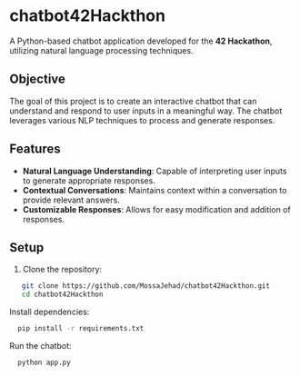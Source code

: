 # chatbot42Hackthon

A Python-based chatbot application developed for the **42 Hackathon**, utilizing natural language processing techniques.

## Objective

The goal of this project is to create an interactive chatbot that can understand and respond to user inputs in a meaningful way. The chatbot leverages various NLP techniques to process and generate responses.

## Features

- **Natural Language Understanding**: Capable of interpreting user inputs to generate appropriate responses.
- **Contextual Conversations**: Maintains context within a conversation to provide relevant answers.
- **Customizable Responses**: Allows for easy modification and addition of responses.

## Setup

1. Clone the repository:
```bash
   git clone https://github.com/MossaJehad/chatbot42Hackthon.git
   cd chatbot42Hackthon
```
Install dependencies:
```bash
  pip install -r requirements.txt
```
Run the chatbot:
```bash
  python app.py
```
